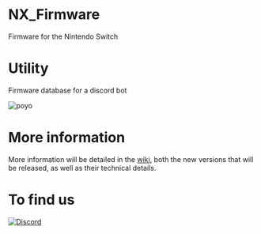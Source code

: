 # NX_Firmware
Firmware for the Nintendo Switch

# Utility
Firmware database for a discord bot

![poyo](https://user-images.githubusercontent.com/50277488/144194978-eb1a6d67-28fc-4f21-9311-301879c8c93d.png)


# More information

More information will be detailed in the [wiki](https://github.com/THZoria/NX_Firmware/wiki), both the new versions that will be released, as well as their technical details.

# To find us

[![Discord](https://img.shields.io/discord/643436008452521984.svg?logo=discord&logoColor=white&label=Discord&color=7289DA
)](https://discord.gg/6zRbG3FsJH)
